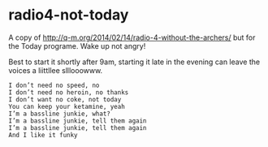 radio4-not-today
================

A copy of http://q-m.org/2014/02/14/radio-4-without-the-archers/
but for the Today programe. Wake up not angry!

Best to start it shortly after 9am, starting it late in the evening
can leave the voices a liittllee slllooowww.

    I don’t need no speed, no
    I don’t need no heroin, no thanks
    I don’t want no coke, not today
    You can keep your ketamine, yeah
    I’m a bassline junkie, what?
    I’m a bassline junkie, tell them again
    I’m a bassline junkie, tell them again
    And I like it funky
